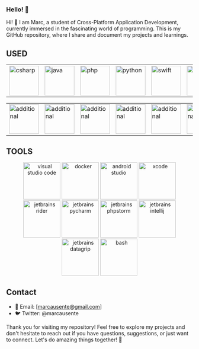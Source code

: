### Hello! 👋

Hi! 👋 I am Marc, a student of Cross-Platform Application Development, currently immersed in the fascinating world of programming. This is my GitHub repository, where I share and document my projects and learnings.

## USED

<div align="center">

<table style="border-collapse: collapse;">
  <tr>
    <td><img src="https://github.com/user-attachments/assets/a1e750da-6b97-44c9-84db-8625348611d1" alt="csharp" width="80"/></td>
    <td><img src="https://github.com/user-attachments/assets/7b083de8-24aa-46a1-83a1-65f605626489" alt="java" width="80"/></td>
    <td><img src="https://github.com/user-attachments/assets/dfd821d7-16b3-42ba-b8b6-5dd1f8ddcba0" alt="php" width="80"/></td>
    <td><img src="https://github.com/user-attachments/assets/00a0a736-e24f-4a09-9305-2f3dee4772b0" alt="python" width="80"/></td>
    <td><img src="https://github.com/user-attachments/assets/b9687a95-1f01-4fd3-b1f9-f047abd6c95c" alt="swift" width="80"/></td>
    <td><img src="https://github.com/user-attachments/assets/c68d4f93-d7d9-48c1-92d7-672a4bde4626" alt="html" width="80"/></td>
    <td><img src="https://github.com/user-attachments/assets/a749fec4-180b-46bd-b6c1-eae728e70d9a" alt="css3" width="80"/></td>
    <td><img src="https://github.com/user-attachments/assets/9377bcda-a67f-4934-85ad-ef645a549779" alt="unity" width="80"/></td>
  </tr>
</table>

<table style="border-collapse: collapse;">
  <tr>
    <td><img src="https://github.com/user-attachments/assets/c69d897a-556b-464b-a564-f01e3eb0aea8" alt="additional" width="80"/></td>
    <td><img src="https://github.com/user-attachments/assets/fb729acd-ccdc-4a91-b2a5-197bdca3bfd7" alt="additional" width="80"/></td>
    <td><img src="https://github.com/user-attachments/assets/08ef10b1-6a27-42e2-9598-37b0917450c3" alt="additional" width="80"/></td>
    <td><img src="https://github.com/user-attachments/assets/7f327ae7-5e3c-409d-9930-facd9d37dcce" alt="additional" width="80"/></td>
    <td><img src="https://github.com/user-attachments/assets/2a8ac0c0-4a3c-4add-bc33-5f55b1c02ddf" alt="additional" width="80"/></td>
    <td><img src="https://github.com/user-attachments/assets/aebef539-8939-4e9b-a719-cf2eebd4de52" alt="additional" width="80"/></td>
  </tr>
</table>
</div>

## TOOLS

<div align="center">

<img src="https://github.com/user-attachments/assets/05bf36ad-918a-43ad-abfe-47c92921a4ca" alt="visual studio code" width="100"/>
<img src="https://github.com/user-attachments/assets/a1840e34-8013-4637-a4d8-43af78d58a86" alt="docker" width="100"/>
<img src="https://github.com/user-attachments/assets/68d1ba0b-9cca-43f2-9161-d75827a546b8" alt="android studio" width="100"/>
<img src="https://github.com/user-attachments/assets/50798dc7-9126-4e61-b32a-02011526037e" alt="xcode" width="100"/>
<img src="https://github.com/user-attachments/assets/6f37e406-6142-450d-9385-07941153d8a4" alt="jetbrains rider" width="100"/>
<img src="https://github.com/user-attachments/assets/ec74a6be-cbd3-46ba-9355-72d74905c351" alt="jetbrains pycharm" width="100"/>
<img src="https://github.com/user-attachments/assets/97225a20-c17f-4d10-b86c-e674e55d2c5f" alt="jetbrains phpstorm" width="100"/>
<img src="https://github.com/user-attachments/assets/21048440-8885-4a42-a2d1-16235ae7398a" alt="jetbrains intellij" width="100"/>
<img src="https://github.com/user-attachments/assets/63c924ab-14a6-42af-89d6-173138ec0815" alt="jetbrains datagrip" width="100"/>
<img src="https://github.com/user-attachments/assets/7100662a-8b5f-42e5-9269-22cdd50e8065" alt="bash" width="100"/>

</div>

## Contact

- 📧 Email: [marcausente@gmail.com]
- 🐦 Twitter: @marcausente

Thank you for visiting my repository! Feel free to explore my projects and don't hesitate to reach out if you have questions, suggestions, or just want to connect. Let's do amazing things together! 🚀
